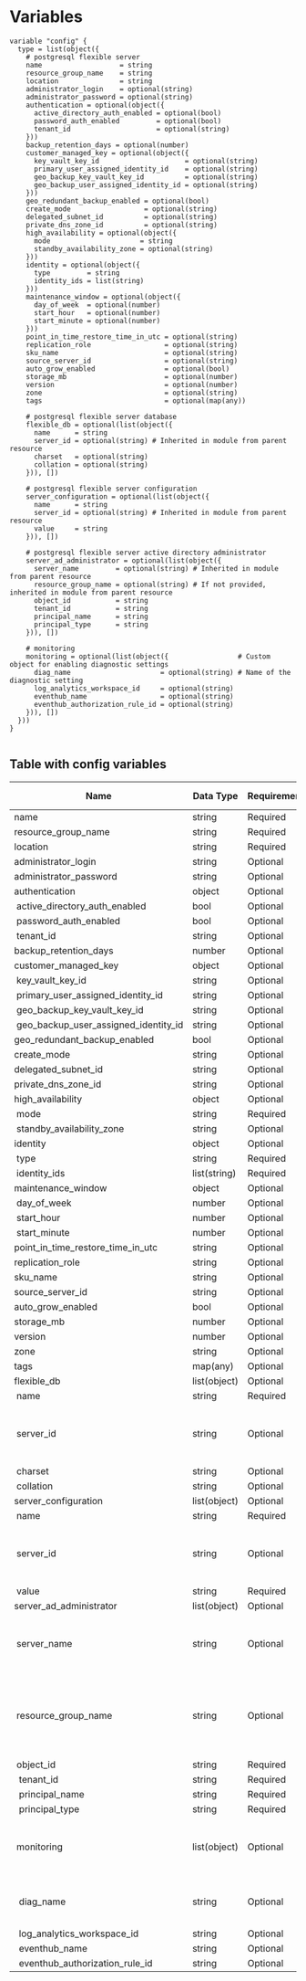 # Variables

```
variable "config" {  type = list(object({
    # postgresql flexible server
    name                   = string
    resource_group_name    = string
    location               = string
    administrator_login    = optional(string)
    administrator_password = optional(string)
    authentication = optional(object({
      active_directory_auth_enabled = optional(bool)
      password_auth_enabled         = optional(bool)
      tenant_id                     = optional(string)
    }))
    backup_retention_days = optional(number)
    customer_managed_key = optional(object({
      key_vault_key_id                     = optional(string)
      primary_user_assigned_identity_id    = optional(string)
      geo_backup_key_vault_key_id          = optional(string)
      geo_backup_user_assigned_identity_id = optional(string)
    }))
    geo_redundant_backup_enabled = optional(bool)
    create_mode                  = optional(string)
    delegated_subnet_id          = optional(string)
    private_dns_zone_id          = optional(string)
    high_availability = optional(object({
      mode                      = string
      standby_availability_zone = optional(string)
    }))
    identity = optional(object({
      type         = string
      identity_ids = list(string)
    }))
    maintenance_window = optional(object({
      day_of_week  = optional(number)
      start_hour   = optional(number)
      start_minute = optional(number)
    }))
    point_in_time_restore_time_in_utc = optional(string)
    replication_role                  = optional(string)
    sku_name                          = optional(string)
    source_server_id                  = optional(string)
    auto_grow_enabled                 = optional(bool)
    storage_mb                        = optional(number)
    version                           = optional(number)
    zone                              = optional(string)
    tags                              = optional(map(any))

    # postgresql flexible server database
    flexible_db = optional(list(object({
      name      = string
      server_id = optional(string) # Inherited in module from parent resource
      charset   = optional(string)
      collation = optional(string)
    })), [])

    # postgresql flexible server configuration
    server_configuration = optional(list(object({
      name      = string
      server_id = optional(string) # Inherited in module from parent resource
      value     = string
    })), [])

    # postgresql flexible server active directory administrator
    server_ad_administrator = optional(list(object({
      server_name         = optional(string) # Inherited in module from parent resource
      resource_group_name = optional(string) # If not provided, inherited in module from parent resource
      object_id           = string
      tenant_id           = string
      principal_name      = string
      principal_type      = string
    })), [])

    # monitoring
    monitoring = optional(list(object({                 # Custom object for enabling diagnostic settings
      diag_name                      = optional(string) # Name of the diagnostic setting
      log_analytics_workspace_id     = optional(string)
      eventhub_name                  = optional(string)
      eventhub_authorization_rule_id = optional(string)
    })), [])
  }))
}


```


## Table with config variables

| Name | Data Type | Requirement | Default Value | Comment |
| ------- | --------- | ----------- | ------------- | ------- |
|name | string | Required |  |  |
|resource_group_name | string | Required |  |  |
|location | string | Required |  |  |
|administrator_login | string | Optional |  |  |
|administrator_password | string | Optional |  |  |
|authentication | object | Optional |  |  |
|&nbsp;active_directory_auth_enabled | bool | Optional |  |  |
|&nbsp;password_auth_enabled | bool | Optional |  |  |
|&nbsp;tenant_id | string | Optional |  |  |
|backup_retention_days | number | Optional |  |  |
|customer_managed_key | object | Optional |  |  |
|&nbsp;key_vault_key_id | string | Optional |  |  |
|&nbsp;primary_user_assigned_identity_id | string | Optional |  |  |
|&nbsp;geo_backup_key_vault_key_id | string | Optional |  |  |
|&nbsp;geo_backup_user_assigned_identity_id | string | Optional |  |  |
|geo_redundant_backup_enabled | bool | Optional |  |  |
|create_mode | string | Optional |  |  |
|delegated_subnet_id | string | Optional |  |  |
|private_dns_zone_id | string | Optional |  |  |
|high_availability | object | Optional |  |  |
|&nbsp;mode | string | Required |  |  |
|&nbsp;standby_availability_zone | string | Optional |  |  |
|identity | object | Optional |  |  |
|&nbsp;type | string | Required |  |  |
|&nbsp;identity_ids | list(string) | Required |  |  |
|maintenance_window | object | Optional |  |  |
|&nbsp;day_of_week | number | Optional |  |  |
|&nbsp;start_hour | number | Optional |  |  |
|&nbsp;start_minute | number | Optional |  |  |
|point_in_time_restore_time_in_utc | string | Optional |  |  |
|replication_role | string | Optional |  |  |
|sku_name | string | Optional |  |  |
|source_server_id | string | Optional |  |  |
|auto_grow_enabled | bool | Optional |  |  |
|storage_mb | number | Optional |  |  |
|version | number | Optional |  |  |
|zone | string | Optional |  |  |
|tags | map(any) | Optional |  |  |
|flexible_db | list(object) | Optional | [] |  |
|&nbsp;name | string | Required |  |  |
|&nbsp;server_id | string | Optional |  |  Inherited in module from parent resource |
|&nbsp;charset | string | Optional |  |  |
|&nbsp;collation | string | Optional |  |  |
|server_configuration | list(object) | Optional | [] |  |
|&nbsp;name | string | Required |  |  |
|&nbsp;server_id | string | Optional |  |  Inherited in module from parent resource |
|&nbsp;value | string | Required |  |  |
|server_ad_administrator | list(object) | Optional | [] |  |
|&nbsp;server_name | string | Optional |  |  Inherited in module from parent resource |
|&nbsp;resource_group_name | string | Optional |  |  If not provided, inherited in module from parent resource |
|&nbsp;object_id | string | Required |  |  |
|&nbsp;&nbsp;tenant_id | string | Required |  |  |
|&nbsp;&nbsp;principal_name | string | Required |  |  |
|&nbsp;&nbsp;principal_type | string | Required |  |  |
|&nbsp;monitoring | list(object) | Optional | [] |  Custom object for enabling diagnostic settings |
|&nbsp;&nbsp;diag_name | string | Optional |  |  Name of the diagnostic setting |
|&nbsp;&nbsp;log_analytics_workspace_id | string | Optional |  |  |
|&nbsp;&nbsp;eventhub_name | string | Optional |  |  |
|&nbsp;&nbsp;eventhub_authorization_rule_id | string | Optional |  |  |


